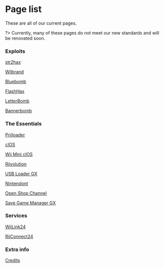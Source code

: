 # Page list

These are all of our current pages.

?> Currently, many of these pages do not meet our new standards and will be renovated soon. 

### Exploits
[str2hax](/str2hax)

[Wilbrand](/wilbrand)

[Bluebomb](/bluebomb)

[FlashHax](/FlashHax)

[LetterBomb](/letterbomb)

[Bannerbomb](/Bannerbomb)
### The Essentials
[Priiloader](/priiloader)

[cIOS](/cIOS)

[Wii Mini cIOS](/cIOS-mini)

[Riivolution](/riivolution)

[USB Loader GX](/ULGX)

[Nintendont](/nintendont)

[Open Shop Channel](/OSC)

[Save Game Manager GX](/sgmgx)

### Services
[WiiLink24](/WiiLink)

[RiiConnect24](/rc24)

### Extra info
[Credits](/credits)
